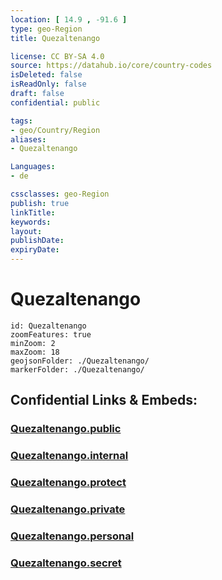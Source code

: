 ```yaml
---
location: [ 14.9 , -91.6 ] 
type: geo-Region
title: Quezaltenango

license: CC BY-SA 4.0
source: https://datahub.io/core/country-codes
isDeleted: false
isReadOnly: false
draft: false
confidential: public

tags:
- geo/Country/Region
aliases:
- Quezaltenango

Languages:
- de

cssclasses: geo-Region
publish: true
linkTitle: 
keywords: 
layout: 
publishDate: 
expiryDate: 
---
```


# Quezaltenango

```leaflet
id: Quezaltenango
zoomFeatures: true 
minZoom: 2 
maxZoom: 18
geojsonFolder: ./Quezaltenango/
markerFolder: ./Quezaltenango/
```


## Confidential Links & Embeds: 

### [Quezaltenango.public](/_public/\Earth\Continent\America~Central\Guatemala\Departments~GuatemalaQuezaltenango.public.md) 

### [Quezaltenango.internal](/_internal/\Earth\Continent\America~Central\Guatemala\Departments~GuatemalaQuezaltenango.internal.md) 

### [Quezaltenango.protect](/_protect/\Earth\Continent\America~Central\Guatemala\Departments~GuatemalaQuezaltenango.protect.md) 

### [Quezaltenango.private](/_private/\Earth\Continent\America~Central\Guatemala\Departments~GuatemalaQuezaltenango.private.md) 

### [Quezaltenango.personal](/_personal/\Earth\Continent\America~Central\Guatemala\Departments~GuatemalaQuezaltenango.personal.md) 

### [Quezaltenango.secret](/_secret/\Earth\Continent\America~Central\Guatemala\Departments~GuatemalaQuezaltenango.secret.md)

